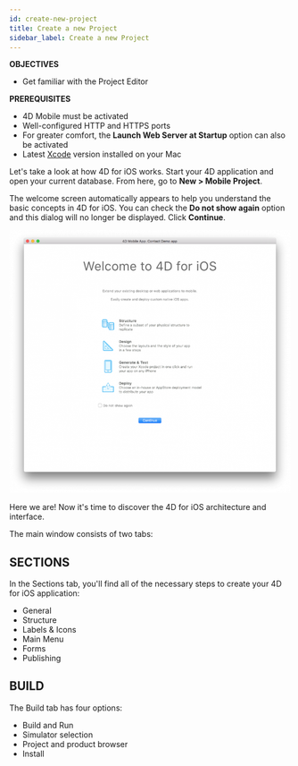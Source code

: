 ```yaml
---
id: create-new-project
title: Create a new Project
sidebar_label: Create a new Project
---
```



<div class = "objectives">
<b>OBJECTIVES</b>

* Get familiar with the Project Editor
</div>

<div class = "prerequisites">
<b>PREREQUISITES</b>

* 4D Mobile must be activated
* Well-configured HTTP and HTTPS ports
* For greater comfort, the <b>Launch Web Server at Startup</b> option can also be activated
* Latest [Xcode](https://itunes.apple.com/us/app/xcode/id497799835) version installed on your Mac
</div>


Let's take a look at how 4D for iOS works. Start your 4D application and open your current database. From here, go to <b>New > Mobile Project</b>.

The welcome screen automatically appears to help you understand the basic concepts in 4D for iOS. You can check the <b>Do not show again</b> option and this dialog will no longer be displayed. Click <b>Continue</b>.

![alt-text](assets/4DforiOSOverview/Welcome-Screen-4D-for-iOS.png)

Here we are! Now it's time to discover the 4D for iOS architecture and interface.

The main window consists of two tabs:


## SECTIONS

In the Sections tab, you'll find all of the necessary steps to create your 4D for iOS application:

* General
* Structure
* Labels & Icons
* Main Menu
* Forms
* Publishing

## BUILD

The Build tab has four options:

* Build and Run 
* Simulator selection
* Project and product browser
* Install 

